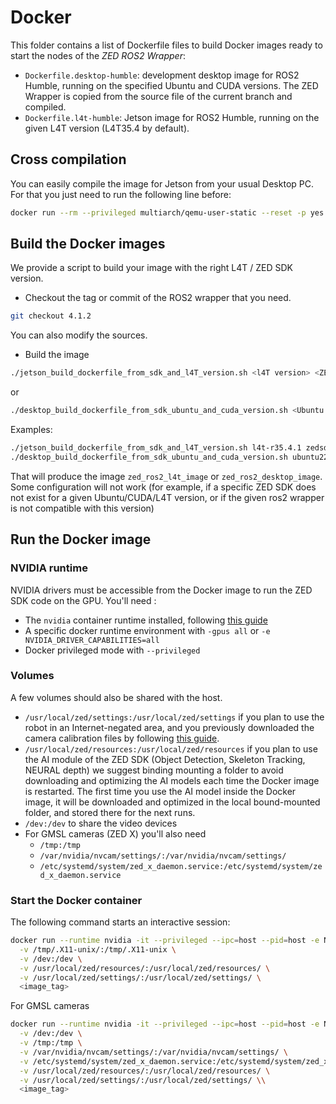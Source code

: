 # Docker

This folder contains a list of Dockerfile files to build Docker images ready to start the nodes of the *ZED ROS2 Wrapper*:

* `Dockerfile.desktop-humble`: development desktop image for ROS2 Humble, running on the specified Ubuntu and CUDA versions. The ZED Wrapper is copied from the source file of the current branch and compiled.
* `Dockerfile.l4t-humble`: Jetson image for ROS2 Humble, running on the given L4T version (L4T35.4 by default).

## Cross compilation

You can easily compile the image for Jetson from your usual Desktop PC. For that you just need to run the following line before:

```bash
docker run --rm --privileged multiarch/qemu-user-static --reset -p yes
```

## Build the Docker images

We provide a script to build your image with the right L4T / ZED SDK version.

* Checkout the tag or commit of the ROS2 wrapper that you need.

```bash
git checkout 4.1.2
```

You can also modify the sources.

* Build the image

```bash
./jetson_build_dockerfile_from_sdk_and_l4T_version.sh <l4T version> <ZED SDK version>
```

or

```bash
./desktop_build_dockerfile_from_sdk_ubuntu_and_cuda_version.sh <Ubuntu version> <CUDA version> <ZED SDK version>
```

Examples:

```bash
./jetson_build_dockerfile_from_sdk_and_l4T_version.sh l4t-r35.4.1 zedsdk4.1.2
./desktop_build_dockerfile_from_sdk_ubuntu_and_cuda_version.sh ubuntu22.04 cuda12.1.0 zedsdk4.1.2
```

That will produce the image `zed_ros2_l4t_image` or `zed_ros2_desktop_image`.
Some configuration will not work (for example, if a specific ZED SDK does not exist for a given Ubuntu/CUDA/L4T version, or if the given ros2 wrapper is not compatible with this version)

## Run the Docker image

### NVIDIA runtime

NVIDIA drivers must be accessible from the Docker image to run the ZED SDK code on the GPU. You'll need :

* The `nvidia` container runtime installed, following [this guide](https://www.stereolabs.com/docs/docker/install-guide-linux/#nvidia-docker)
* A specific docker runtime environment with `-gpus all` or `-e NVIDIA_DRIVER_CAPABILITIES=all`
* Docker privileged mode with `--privileged`

### Volumes

A few volumes should also be shared with the host.

* `/usr/local/zed/settings:/usr/local/zed/settings` if you plan to use the robot in an Internet-negated area, and you previously downloaded the camera calibration files by following [this guide](https://support.stereolabs.com/hc/en-us/articles/21614848880791-How-can-I-use-the-ZED-with-Docker-on-a-robot-with-no-internet-connection). 
* `/usr/local/zed/resources:/usr/local/zed/resources` if you plan to use the AI module of the ZED SDK (Object Detection, Skeleton Tracking, NEURAL depth) we suggest binding mounting a folder to avoid downloading and optimizing the AI models each time the Docker image is restarted. The first time you use the AI model inside the Docker image, it will be downloaded and optimized in the local bound-mounted folder, and stored there for the next runs.
* `/dev:/dev` to share the video devices
* For GMSL cameras (ZED X) you'll also need
  * `/tmp:/tmp`
  * `/var/nvidia/nvcam/settings/:/var/nvidia/nvcam/settings/`
  * `/etc/systemd/system/zed_x_daemon.service:/etc/systemd/system/zed_x_daemon.service` 

### Start the Docker container

The following command starts an interactive session:

```bash
docker run --runtime nvidia -it --privileged --ipc=host --pid=host -e NVIDIA_DRIVER_CAPABILITIES=all -e DISPLAY \
  -v /tmp/.X11-unix/:/tmp/.X11-unix \
  -v /dev:/dev \
  -v /usr/local/zed/resources/:/usr/local/zed/resources/ \
  -v /usr/local/zed/settings/:/usr/local/zed/settings/ \
  <image_tag>
```

For GMSL cameras

```bash
docker run --runtime nvidia -it --privileged --ipc=host --pid=host -e NVIDIA_DRIVER_CAPABILITIES=all -e DISPLAY \
  -v /dev:/dev \
  -v /tmp:/tmp \
  -v /var/nvidia/nvcam/settings/:/var/nvidia/nvcam/settings/ \
  -v /etc/systemd/system/zed_x_daemon.service:/etc/systemd/system/zed_x_daemon.service \
  -v /usr/local/zed/resources/:/usr/local/zed/resources/ \
  -v /usr/local/zed/settings/:/usr/local/zed/settings/ \\
  <image_tag>
```
